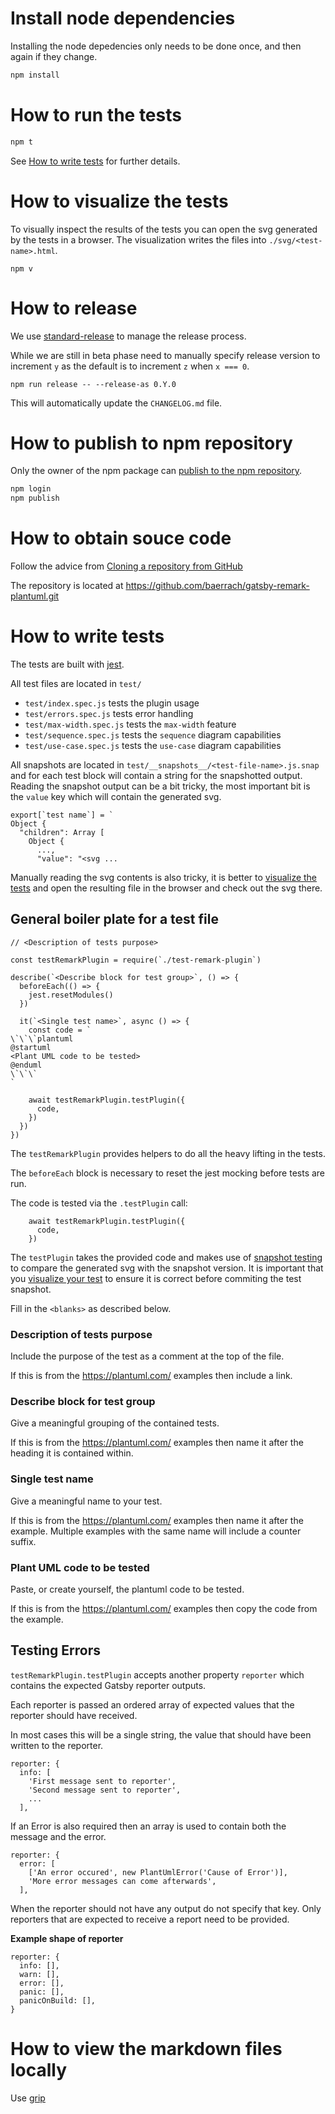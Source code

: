 # Install node dependencies #

Installing the node depedencies only needs to be done once, and then again if
they change.

```bash
npm install
```

# How to run the tests #

```bash
npm t
```

See [How to write tests](#how-to-write-tests) for further details.

# How to visualize the tests #

To visually inspect the results of the tests you can open the svg generated by
the tests in a browser. The visualization writes the files into
`./svg/<test-name>.html`.

```
npm v
```

# How to release #

We use [standard-release](https://github.com/conventional-changelog/standard-version#readme) to manage the release process.

While we are still in beta phase need to manually specify release version to increment `y` as the default is to increment `z` when `x === 0`.

```
npm run release -- --release-as 0.Y.0
```

This will automatically update the `CHANGELOG.md` file.

# How to publish to npm repository #

Only the owner of the npm package can [publish to the npm repository](https://docs.npmjs.com/creating-and-publishing-unscoped-public-packages).

```bash
npm login
npm publish
```

# How to obtain souce code #

Follow the advice from [Cloning a repository from GitHub](https://help.github.com/en/github/creating-cloning-and-archiving-repositories/cloning-a-repository-from-github)

The repository is located at https://github.com/baerrach/gatsby-remark-plantuml.git

# How to write tests #

The tests are built with [jest](https://jestjs.io).

All test files are located in `test/`

* `test/index.spec.js` tests the plugin usage
* `test/errors.spec.js` tests error handling
* `test/max-width.spec.js` tests the `max-width` feature
* `test/sequence.spec.js` tests the `sequence` diagram capabilities
* `test/use-case.spec.js` tests the `use-case` diagram capabilities

All snapshots are located in `test/__snapshots__/<test-file-name>.js.snap` and
for each test block will contain a string for the snapshotted output. Reading
the snapshot output can be a bit tricky, the most important bit is the `value`
key which will contain the generated svg.

```
export[`test name`] = `
Object {
  "children": Array [
    Object {
      ...,
      "value": "<svg ...
```

Manually reading the svg contents is also tricky, it is better to [visualize the tests](#how-to-visualize-the-tests) and open the resulting file in the browser
and check out the svg there.

## General boiler plate for a test file ##

```
// <Description of tests purpose>

const testRemarkPlugin = require(`./test-remark-plugin`)

describe(`<Describe block for test group>`, () => {
  beforeEach(() => {
    jest.resetModules()
  })

  it(`<Single test name>`, async () => {
    const code = `
\`\`\`plantuml
@startuml
<Plant UML code to be tested>
@enduml
\`\`\`
`

    await testRemarkPlugin.testPlugin({
      code,
    })
  })
})
```

The `testRemarkPlugin` provides helpers to do all the heavy lifting in the
tests.

The `beforeEach` block is necessary to reset the jest mocking before tests are
run.

The code is tested via the `.testPlugin` call:

```
    await testRemarkPlugin.testPlugin({
      code,
    })
```

The `testPlugin` takes the provided code and makes use of [snapshot
testing](https://jestjs.io/docs/en/snapshot-testing) to compare the generated
svg with the snapshot version. It is important that you [visualize your
test](http://localhost:6419/#how-to-visualize-the-tests) to ensure it is correct
before commiting the test snapshot.

Fill in the `<blanks>` as described below.

### Description of tests purpose ###

Include the purpose of the test as a comment at the top of the file.

If this is from the <https://plantuml.com/> examples then include a link.

### Describe block for test group ###

Give a meaningful grouping of the contained tests.

If this is from the <https://plantuml.com/> examples then name it after the
heading it is contained within.

### Single test name ###

Give a meaningful name to your test.

If this is from the <https://plantuml.com/> examples then name it after the
example. Multiple examples with the same name will include a counter suffix.

### Plant UML code to be tested ###

Paste, or create yourself, the plantuml code to be tested.

If this is from the <https://plantuml.com/> examples then copy the code from the
example.

## Testing Errors ##

`testRemarkPlugin.testPlugin` accepts another property `reporter` which contains
the expected Gatsby reporter outputs.

Each reporter is passed an ordered array of expected values that the reporter
should have received.

In most cases this will be a single string, the value that should have been written to the reporter.

```
reporter: {
  info: [
    'First message sent to reporter',
    'Second message sent to reporter',
    ...
  ],
```

If an Error is also required then an array is used to contain both the message and the error.

```
reporter: {
  error: [
    ['An error occured', new PlantUmlError('Cause of Error')],
    'More error messages can come afterwards',
  ],
```

When the reporter should not have any output do not specify that key. Only
reporters that are expected to receive a report need to be provided.

**Example shape of reporter**
```
reporter: {
  info: [],
  warn: [],
  error: [],
  panic: [],
  panicOnBuild: [],
}
```

# How to view the markdown files locally #

Use [grip](https://github.com/joeyespo/grip)

